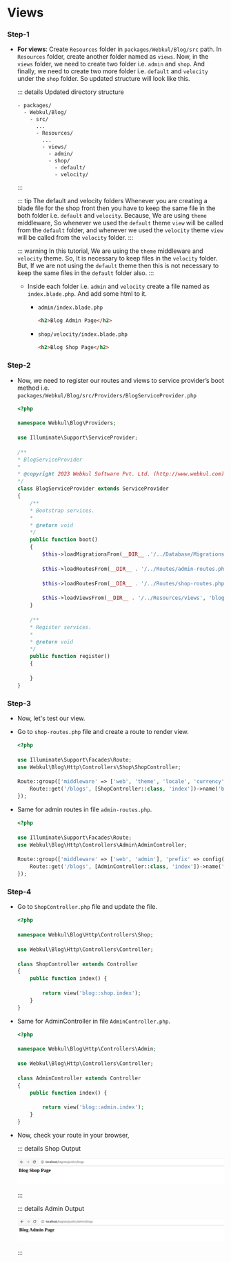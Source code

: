 # Views

### Step-1

  - **For views**: Create `Resources` folder in `packages/Webkul/Blog/src` path. In `Resources` folder, create another folder named as `views`. Now, in the `views` folder, we need to create two folder i.e. `admin` and `shop`. And finally, we need to create two more folder i.e. `default` and `velocity` under the `shop` folder. So updated structure will look like this.

    ::: details Updated directory structure

    ```
    - packages/
      - Webkul/Blog/
        - src/
          ...
          - Resources/
            ...
            - views/
              - admin/
              - shop/
                - default/
                - velocity/
    ```
    :::

    ::: tip The default and velocity folders
    Whenever you are creating a blade file for the shop front then you have to keep the same file in the both folder i.e. `default` and `velocity`. Because, We are using `theme` middleware, So whenever we used the `default` theme `view` will be called from the `default` folder, and whenever we used the `velocity` theme `view` will be called from the `velocity` folder.
    :::

    ::: warning
    In this tutorial, We are using the `theme` middleware and `velocity` theme. So, It is necessary to keep files in the `velocity` folder. But, If we are not using the `default` theme then this is not necessary to keep the same files in the `default` folder also.
    :::
    
    - Inside each folder i.e. `admin` and `velocity` create a file named as `index.blade.php`. And add some html to it.

      - `admin/index.blade.php`

        ```html
        <h2>Blog Admin Page</h2>
        ```

      - `shop/velocity/index.blade.php`

        ```html
        <h2>Blog Shop Page</h2>
        ```

### Step-2

- Now, we need to register our routes and views to service provider’s boot method i.e. `packages/Webkul/Blog/src/Providers/BlogServiceProvider.php`

  ```php
  <?php

  namespace Webkul\Blog\Providers;

  use Illuminate\Support\ServiceProvider;

  /**
  * BlogServiceProvider
  *
  * @copyright 2023 Webkul Software Pvt. Ltd. (http://www.webkul.com)
  */
  class BlogServiceProvider extends ServiceProvider
  {
      /**
      * Bootstrap services.
      *
      * @return void
      */
      public function boot()
      {
          $this->loadMigrationsFrom(__DIR__ .'/../Database/Migrations');

          $this->loadRoutesFrom(__DIR__ . '/../Routes/admin-routes.php');

          $this->loadRoutesFrom(__DIR__ . '/../Routes/shop-routes.php');

          $this->loadViewsFrom(__DIR__ . '/../Resources/views', 'blog');
      }

      /**
      * Register services.
      *
      * @return void
      */
      public function register()
      {

      }
  }
  ```

### Step-3

- Now, let's test our view.

- Go to `shop-routes.php` file and create a route to render view.

  ```php
  <?php

  use Illuminate\Support\Facades\Route;
  use Webkul\Blog\Http\Controllers\Shop\ShopController;

  Route::group(['middleware' => ['web', 'theme', 'locale', 'currency']], function () {
      Route::get('/blogs', [ShopController::class, 'index'])->name('blog.shop.index');
  });
  ```

- Same for admin routes in file `admin-routes.php`.

  ```php
  <?php

  use Illuminate\Support\Facades\Route;
  use Webkul\Blog\Http\Controllers\Admin\AdminController;

  Route::group(['middleware' => ['web', 'admin'], 'prefix' => config('app.admin_url')], function () {
      Route::get('/blogs', [AdminController::class, 'index'])->name('blog.admin.index');
  });
  ```

### Step-4

- Go to `ShopController.php` file and update the file.

  ```php
  <?php

  namespace Webkul\Blog\Http\Controllers\Shop;

  use Webkul\Blog\Http\Controllers\Controller;

  class ShopController extends Controller
  {
      public function index() {

          return view('blog::shop.index');
      }
  }
  ```

- Same for AdminController in file `AdminController.php`.

  ```php
  <?php

  namespace Webkul\Blog\Http\Controllers\Admin;

  use Webkul\Blog\Http\Controllers\Controller;

  class AdminController extends Controller
  {
      public function index() {

          return view('blog::admin.index');
      }
  }
  ```  

- Now, check your route in your browser,

  ::: details Shop Output

  ![Shop Browser Output](../../assets/images/package-development/blog-shop-output.png)

  :::

  ::: details Admin Output

  ![Admin Browser Output](../../assets/images/package-development/blog-admin-output.png)

  :::